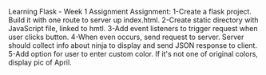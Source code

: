 Learning Flask - Week 1 Assignment
Assignment: 
1-Create a flask project. Build it with one route to server up index.html.
2-Create static directory with JavaScript file, linked to hmtl.
3-Add event listeners to trigger request when user clicks button.
4-When even occurs, send request to server. Server should collect info about ninja to display and send JSON response to client.
5-Add option for user to enter custom color. If it's not one of original colors, display pic of April.